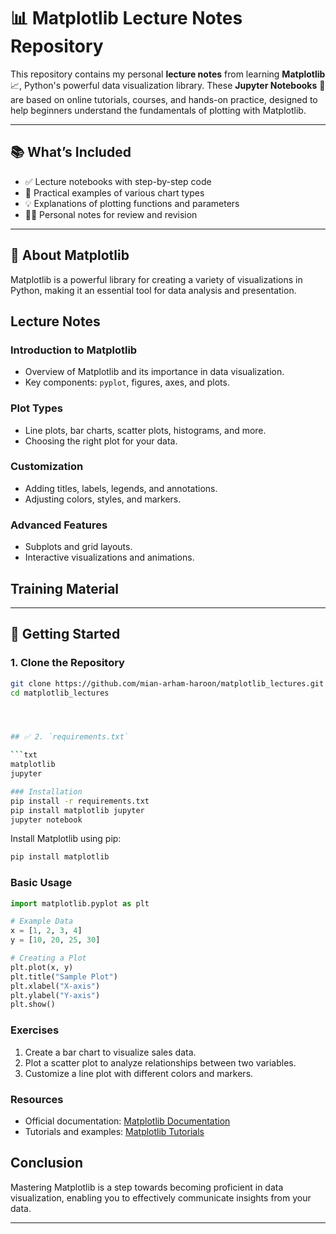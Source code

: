 # 📊 Matplotlib Lecture Notes Repository

This repository contains my personal **lecture notes** from learning **Matplotlib** 📈, Python's powerful data visualization library. These **Jupyter Notebooks** 📝 are based on online tutorials, courses, and hands-on practice, designed to help beginners understand the fundamentals of plotting with Matplotlib.

---

## 📚 What’s Included

- ✅ Lecture notebooks with step-by-step code
- 📌 Practical examples of various chart types
- 💡 Explanations of plotting functions and parameters
- 🧑‍🎓 Personal notes for review and revision

---

## 📖 About Matplotlib

Matplotlib is a powerful library for creating a variety of visualizations in Python, making it an essential tool for data analysis and presentation.

## Lecture Notes

### Introduction to Matplotlib
- Overview of Matplotlib and its importance in data visualization.
- Key components: `pyplot`, figures, axes, and plots.

### Plot Types
- Line plots, bar charts, scatter plots, histograms, and more.
- Choosing the right plot for your data.

### Customization
- Adding titles, labels, legends, and annotations.
- Adjusting colors, styles, and markers.

### Advanced Features
- Subplots and grid layouts.
- Interactive visualizations and animations.

## Training Material


---

## 🚀 Getting Started

### 1. Clone the Repository

```bash
git clone https://github.com/mian-arham-haroon/matplotlib_lectures.git
cd matplotlib_lectures




## ✅ 2. `requirements.txt`

```txt
matplotlib
jupyter

### Installation
pip install -r requirements.txt
pip install matplotlib jupyter
jupyter notebook
```
Install Matplotlib using pip:


```bash
pip install matplotlib
```

### Basic Usage
```python
import matplotlib.pyplot as plt

# Example Data
x = [1, 2, 3, 4]
y = [10, 20, 25, 30]

# Creating a Plot
plt.plot(x, y)
plt.title("Sample Plot")
plt.xlabel("X-axis")
plt.ylabel("Y-axis")
plt.show()
```

### Exercises
1. Create a bar chart to visualize sales data.
2. Plot a scatter plot to analyze relationships between two variables.
3. Customize a line plot with different colors and markers.

### Resources
- Official documentation: [Matplotlib Documentation](https://matplotlib.org/stable/contents.html)
- Tutorials and examples: [Matplotlib Tutorials](https://matplotlib.org/stable/tutorials/index.html)

## Conclusion
Mastering Matplotlib is a step towards becoming proficient in data visualization, enabling you to effectively communicate insights from your data.


---
